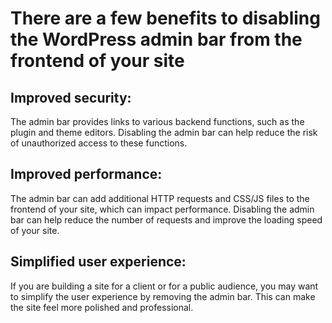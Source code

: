 # There are a few benefits to disabling the WordPress admin bar from the frontend of your site

## Improved security:
The admin bar provides links to various backend functions, such as the plugin and theme editors. Disabling the admin bar can help reduce the risk of unauthorized access to these functions.

## Improved performance:
The admin bar can add additional HTTP requests and CSS/JS files to the frontend of your site, which can impact performance. Disabling the admin bar can help reduce the number of requests and improve the loading speed of your site.

## Simplified user experience:
If you are building a site for a client or for a public audience, you may want to simplify the user experience by removing the admin bar. This can make the site feel more polished and professional.
